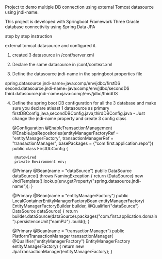 Project to demo multiple DB connection using external Tomcat datasource using jndi-name.

This project is developed with Springboot Framework
Three Oracle database connectivity using Spring Data JPA

step by step instruction

 external tomcat datasource and configured it.

1) created 3 datasource in <tomcat-directory>/conf/server.xml

	
	<Resource auth="Container" driverClassName="oracle.jdbc.OracleDriver" factory="org.apache.tomcat.jdbc.pool.DataSourceFactory" maxTotal="20" maxIdle="10" maxWaitMillis="-1" name="jdbc/firstDS" password="xxxxx" type="javax.sql.DataSource" url="<url1>" username="user1"/>
	
	<Resource auth="Container" driverClassName="oracle.jdbc.OracleDriver" factory="org.apache.tomcat.jdbc.pool.DataSourceFactory" maxTotal="20" maxIdle="10" maxWaitMillis="-1" name="jdbc/secondDS" password="xxxxx" type="javax.sql.DataSource" url="<url2>" username="user2"/>
	
	<Resource auth="Container" driverClassName="oracle.jdbc.OracleDriver" factory="org.apache.tomcat.jdbc.pool.DataSourceFactory" maxTotal="20" maxIdle="10" maxWaitMillis="-1" name="jdbc/thirdDS" password="xxxxx" type="javax.sql.DataSource" url="<url3>" username="user3"/>

2) Declare the same datasource in <tomcat-directory>/conf/context.xml

	<ResourceLink auth="Container" name="jdbc/firstDS" global="jdbc/firstDS" type="javax.sql.DataSource" />
	<ResourceLink auth="Container" name="jdbc/secondDS" global="jdbc/secondDS" type="javax.sql.DataSource" />
	<ResourceLink auth="Container" name="jdbc/thirdDS" global="jdbc/thirdDS" type="javax.sql.DataSource" />
	
3) Define the datasource jndi-name in the springboot properties file

spring.datasource.jndi-name=java:comp/env/jdbc/firstDS
second.datasource.jndi-name=java:comp/env/jdbc/secondDS
third.datasource.jndi-name=java:comp/env/jdbc/thirdDS

4) Define the spring boot DB configuration for all the 3 database and make sure you declare atleast 1 datasource as primary
	firstDBConfig.java,secondDBConfig.java,thirdDBConfig.java - Just change the jndi-name property and create 3 config class
		
	@Configuration
	@EnableTransactionManagement
	@EnableJpaRepositories(entityManagerFactoryRef = "entityManagerFactory",
		transactionManagerRef = "transactionManager",   basePackages = {"com.first.application.repo"})
	public class FirstDbConfig {
		
		@Autowired
		private Environment env;

	  @Primary
	  @Bean(name = "dataSource")
	  public DataSource dataSource() throws NamingException {
		  return (DataSource) new JndiTemplate().lookup(env.getProperty("spring.datasource.jndi-name"));
	  }

	  @Primary
	  @Bean(name = "entityManagerFactory")
	  public LocalContainerEntityManagerFactoryBean entityManagerFactory(
		  EntityManagerFactoryBuilder builder, @Qualifier("dataSource") DataSource dataSource) {
		return builder.dataSource(dataSource).packages("com.first.application.domain").persistenceUnit("eamPU")
			.build();
	  }
	  

	  @Primary
	  @Bean(name = "transactionManager")
	  public PlatformTransactionManager transactionManager(
		  @Qualifier("entityManagerFactory") EntityManagerFactory entityManagerFactory) {
		return new JpaTransactionManager(entityManagerFactory);
	  }
	  
